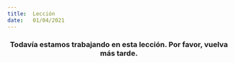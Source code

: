 ```yaml
---
title:  Lección
date:   01/04/2021
---
```


### <center>Todavía estamos trabajando en esta lección. Por favor, vuelva más tarde.</center>